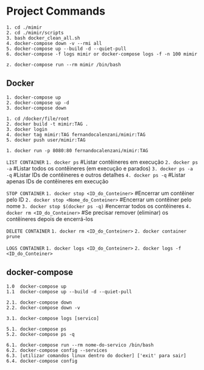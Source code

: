 # Project Commands

```
1. cd ./mimir
2. cd ./mimir/scripts
3. bash docker_clean_all.sh
4. docker-compose down -v --rmi all
5. docker-compose up --build -d --quiet-pull
6. docker-compose -f logs mimir or docker-compose logs -f -n 100 mimir

z. docker-compose run --rm mimir /bin/bash

```

## Docker

```
1. docker-compose up
2. docker-compose up -d
3. docker-compose down

```

```PUSH CONTAINER
1. cd /docker/file/root
2. docker build -t mimir:TAG .
3. docker login
4. docker tag mimir:TAG fernandocalenzani/mimir:TAG
5. docker push user/mimir:TAG
```

```RUN CONTAINER
1. docker run -p 8080:80 fernandocalenzani/mimir:TAG
```

`LIST CONTAINER`
`1. docker ps` #Listar contêineres em execução
`2. docker ps -a` #Listar todos os contêineres (em execução e parados)
`3. docker ps -a -q` #Listar IDs de contêineres e outros detalhes
`4. docker ps -q` #Listar apenas IDs de contêineres em execução

`STOP CONTAINER`
`1. docker stop <ID_do_Conteiner>` #Encerrar um contêiner pelo ID
`2. docker stop <Nome_do_Conteiner>` #Encerrar um contêiner pelo nome
`3. docker stop $(docker ps -q)` #encerrar todos os contêineres
`4. docker rm <ID_do_Conteiner>` #Se precisar remover (eliminar) os contêineres depois de encerrá-los

`DELETE CONTAINER`
`1. docker rm <ID_do_Conteiner>`
`2. docker container prune`

`LOGS CONTAINER`
`1. docker logs <ID_do_Conteiner>`
`2. docker logs -f <ID_do_Conteiner>`

## docker-compose

```
1.0  docker-compose up
1.1  docker-compose up --build -d --quiet-pull

2.1. docker-compose down
2.2. docker-compose down -v

3.1. docker-compose logs [servico]

5.1. docker-compose ps
5.2. docker-compose ps -q

6.1. docker-compose run --rm nome-do-servico /bin/bash
6.2. docker-compose config --services
6.3. [utilizar comandos linux dentro do docker] ['exit' para sair]
6.4. docker-compose config
```
